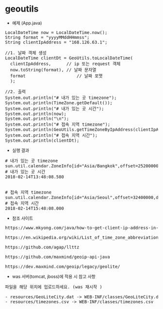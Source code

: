 # geoutils

* 예제 (App.java)

<pre>
LocalDateTime now = LocalDateTime.now();
String format = "yyyyMMddHHmmss";
String clientIpAddress = "168.126.63.1";

//1. 날짜 객체 생성 
LocalDateTime clientDt = GeoUtils.toLocalDateTime(
  clientIpAddress,		// ip 또는 request 객체 
  now.toString(format),	// 날짜 문자열
  format					// 날짜 포맷
  );

//2. 출력
System.out.println("# 내가 있는 곳 timezone");
System.out.println(TimeZone.getDefault());
System.out.println("# 내가 있는 곳 시간");
System.out.println(now);
System.out.println("\n");
System.out.println("# 접속 지역 timezone");
System.out.println(GeoUtils.getTimeZoneByIpAddress(clientIpAddress));
System.out.println("# 접속 지역 시간");
System.out.println(clientDt);
</pre>

* 실행 결과

<pre>
# 내가 있는 곳 timezone
sun.util.calendar.ZoneInfo[id="Asia/Bangkok",offset=25200000,dstSavings=0,useDaylight=false,transitions=3,lastRule=null]
# 내가 있는 곳 시간
2018-02-14T13:48:08.580


# 접속 지역 timezone
sun.util.calendar.ZoneInfo[id="Asia/Seoul",offset=32400000,dstSavings=0,useDaylight=false,transitions=22,lastRule=null]
# 접속 지역 시간
2018-02-14T15:48:08.000
</pre>

* 참조 사이트

<pre>
https://www.mkyong.com/java/how-to-get-client-ip-address-in-java/

https://en.wikipedia.org/wiki/List_of_time_zone_abbreviations

https://github.com/agap/llttz

https://github.com/maxmind/geoip-api-java

https://dev.maxmind.com/geoip/legacy/geolite/
</pre>

* was 서버(tomcat, jboss)에 적용 시 참고 사항

<pre>
파일을 해당 위치에 업로드하세요. (was 재시작 )

- resources/GeoLiteCity.dat -> WEB-INF/classes/GeoLiteCity.dat
- resources/timezones.csv -> WEB-INF/classes/timezones.csv
</pre>
